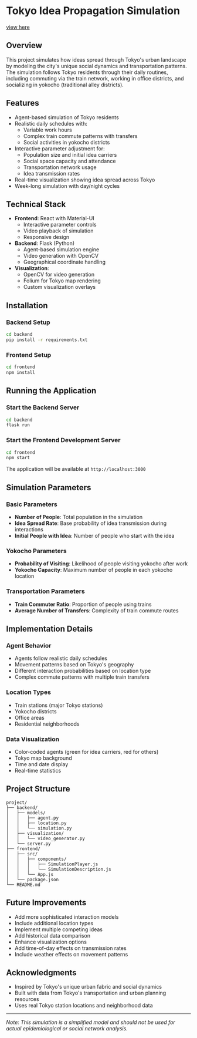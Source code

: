 # Tokyo Idea Propagation Simulation

[view here](https://tokyo-population-dynamics.onrender.com)

## Overview
This project simulates how ideas spread through Tokyo's urban landscape by modeling the city's unique social dynamics and transportation patterns. The simulation follows Tokyo residents through their daily routines, including commuting via the train network, working in office districts, and socializing in yokocho (traditional alley districts).

## Features
- Agent-based simulation of Tokyo residents
- Realistic daily schedules with:
  - Variable work hours
  - Complex train commute patterns with transfers
  - Social activities in yokocho districts
- Interactive parameter adjustment for:
  - Population size and initial idea carriers
  - Social space capacity and attendance
  - Transportation network usage
  - Idea transmission rates
- Real-time visualization showing idea spread across Tokyo
- Week-long simulation with day/night cycles

## Technical Stack
- **Frontend**: React with Material-UI
  - Interactive parameter controls
  - Video playback of simulation
  - Responsive design
- **Backend**: Flask (Python)
  - Agent-based simulation engine
  - Video generation with OpenCV
  - Geographical coordinate handling
- **Visualization**:
  - OpenCV for video generation
  - Folium for Tokyo map rendering
  - Custom visualization overlays

## Installation

### Backend Setup
```bash
cd backend
pip install -r requirements.txt
```

### Frontend Setup
```bash
cd frontend
npm install
```

## Running the Application

### Start the Backend Server
```bash
cd backend
flask run
```

### Start the Frontend Development Server
```bash
cd frontend
npm start
```

The application will be available at `http://localhost:3000`

## Simulation Parameters

### Basic Parameters
- **Number of People**: Total population in the simulation
- **Idea Spread Rate**: Base probability of idea transmission during interactions
- **Initial People with Idea**: Number of people who start with the idea

### Yokocho Parameters
- **Probability of Visiting**: Likelihood of people visiting yokocho after work
- **Yokocho Capacity**: Maximum number of people in each yokocho location

### Transportation Parameters
- **Train Commuter Ratio**: Proportion of people using trains
- **Average Number of Transfers**: Complexity of train commute routes

## Implementation Details

### Agent Behavior
- Agents follow realistic daily schedules
- Movement patterns based on Tokyo's geography
- Different interaction probabilities based on location type
- Complex commute patterns with multiple train transfers

### Location Types
- Train stations (major Tokyo stations)
- Yokocho districts
- Office areas
- Residential neighborhoods

### Data Visualization
- Color-coded agents (green for idea carriers, red for others)
- Tokyo map background
- Time and date display
- Real-time statistics

## Project Structure
```
project/
├── backend/
│   ├── models/
│   │   ├── agent.py
│   │   ├── location.py
│   │   └── simulation.py
│   ├── visualization/
│   │   └── video_generator.py
│   └── server.py
├── frontend/
│   ├── src/
│   │   ├── components/
│   │   │   ├── SimulationPlayer.js
│   │   │   └── SimulationDescription.js
│   │   └── App.js
│   └── package.json
└── README.md
```

## Future Improvements
- Add more sophisticated interaction models
- Include additional location types
- Implement multiple competing ideas
- Add historical data comparison
- Enhance visualization options
- Add time-of-day effects on transmission rates
- Include weather effects on movement patterns

## Acknowledgments
- Inspired by Tokyo's unique urban fabric and social dynamics
- Built with data from Tokyo's transportation and urban planning resources
- Uses real Tokyo station locations and neighborhood data

---
*Note: This simulation is a simplified model and should not be used for actual epidemiological or social network analysis.*
